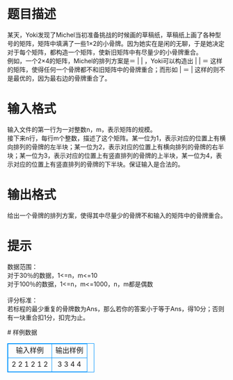 # 

 
 # 题目描述 
<p>
某天，Yoki发现了Michel当初准备挑战的时候画的草稿纸，草稿纸上画了各种型号的矩阵，矩阵中填满了一些1×2的小骨牌。因为她实在是闲的无聊，于是她决定对于每个矩阵，都构造一个矩阵，使新旧矩阵中有尽量少的小骨牌重合。<br>例如，一个2×4的矩阵，Michel的排列方案是＝ | | ，Yoki可以构造出 | | ＝ 这样的矩阵，使得任何一个骨牌都不和旧矩阵中的骨牌重合；而形如 | ＝ | 这样的则不是最优的，因为最右边的骨牌重合了。<br></p> 

 
 # 输入格式 
<p>
输入文件的第一行为一对整数n，m，表示矩阵的规模。<br>接下来n行，每行m个整数，描述了这个矩阵。某一位为1，表示对应的位置上有横向排列的骨牌的左半块；某一位为2，表示对应的位置上有横向排列的骨牌的右半块；某一位为3，表示对应的位置上有竖直排列的骨牌的上半块，某一位为4，表示对应的位置上有竖直排列的骨牌的下半块。保证输入是合法的。<br></p> 

 
 # 输出格式 
<p>
给出一个骨牌的排列方案，使得其中尽量少的骨牌不和输入的矩阵中的骨牌重合。</p> 

 
 # 提示 
<p>
数据范围：<br>对于30％的数据，1<=n，m<=10<br>对于100％的数据，1<=n，m<=1000，n，m都是偶数<br><br>评分标准：<br>若标程的最少重复的骨牌数为Ans，那么若你的答案小于等于Ans，得10分；否则有一块重合扣1分，扣完为止。<br></p> 
# 样例数据
<style>
        table,table tr th, table tr td { border:1px solid #0094ff; }
        table { width: 200px; min-height: 25px; line-height: 25px; text-align: center; border-collapse: collapse;}   
    </style>
<table>
	<tr>
		<td>输入样例</td>
		<td>输出样例</td>
	</tr>
<tr><td>2 2
1 2
1 2
</td><td>3 3
4 4</td></tr></table>
